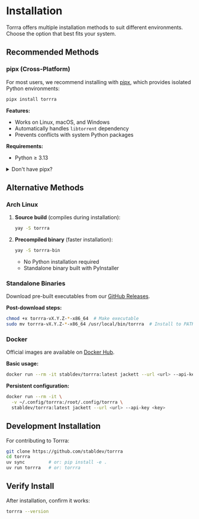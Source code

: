# Installation

Torrra offers multiple installation methods to suit different environments. Choose the option that best fits your system.

## Recommended Methods

### pipx (Cross-Platform)

For most users, we recommend installing with [pipx](https://pypa.github.io/pipx/), which provides isolated Python environments:

```bash
pipx install torrra
```

**Features:**

- Works on Linux, macOS, and Windows
- Automatically handles `libtorrent` dependency
- Prevents conflicts with system Python packages

**Requirements:**

- Python ≥ 3.13

<details>
<summary>Don't have pipx?</summary>

```bash
python -m pip install --user pipx
pipx ensurepath
```

</details>

## Alternative Methods

### Arch Linux

1. **Source build** (compiles during installation):

   ```bash
   yay -S torrra
   ```

2. **Precompiled binary** (faster installation):

   ```bash
   yay -S torrra-bin
   ```

   - No Python installation required
   - Standalone binary built with PyInstaller

### Standalone Binaries

Download pre-built executables from our [GitHub Releases](https://github.com/stabldev/torrra/releases).

**Post-download steps:**

```bash
chmod +x torrra-vX.Y.Z-*-x86_64  # Make executable
sudo mv torrra-vX.Y.Z-*-x86_64 /usr/local/bin/torrra  # Install to PATH
```

### Docker

Official images are available on [Docker Hub](https://hub.docker.com/r/stabldev/torrra).

**Basic usage:**

```bash
docker run --rm -it stabldev/torrra:latest jackett --url <url> --api-key <key>
```

**Persistent configuration:**

```bash
docker run --rm -it \
  -v ~/.config/torrra:/root/.config/torrra \
  stabldev/torrra:latest jackett --url <url> --api-key <key>
```

## Development Installation

For contributing to Torrra:

```bash
git clone https://github.com/stabldev/torrra
cd torrra
uv sync         # or: pip install -e .
uv run torrra   # or: torrra
```

## Verify Install

After installation, confirm it works:

```bash
torrra --version
```

